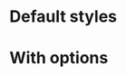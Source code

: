 <link rel="stylesheet" href="https://dibidibi00.github.io/sk_planet/00_IntroductionandSetup.html">
<div class="remarkdown">
  <h1>Default styles</h1>
</div>
<div class="remarkdown h1-underline hr-center">
  <h1>With options</h1>
</div>